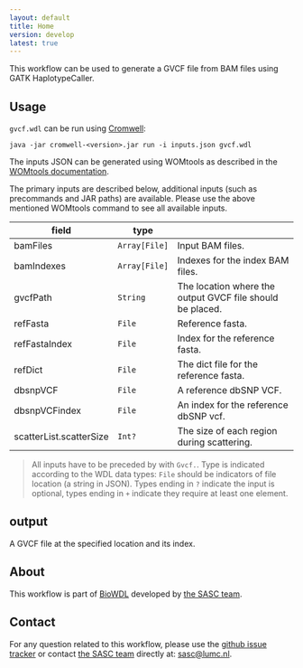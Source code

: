 ```yaml
---
layout: default
title: Home
version: develop
latest: true
---
```


This workflow can be used to generate a GVCF file from BAM files using
GATK HaplotypeCaller.

## Usage
`gvcf.wdl` can be run using
[Cromwell](http://cromwell.readthedocs.io/en/stable/):
```
java -jar cromwell-<version>.jar run -i inputs.json gvcf.wdl
```

The inputs JSON can be generated using WOMtools as described in the [WOMtools
documentation](http://cromwell.readthedocs.io/en/stable/WOMtool/).

The primary inputs are described below, additional inputs (such as precommands
and JAR paths) are available. Please use the above mentioned WOMtools command
to see all available inputs.

| field | type | |
|-|-|-|
| bamFiles | `Array[File]` | Input BAM files. |
| bamIndexes | `Array[File]` | Indexes for the index BAM files. |
| gvcfPath | `String` | The location where the output GVCF file should be placed. |
| refFasta | `File` | Reference fasta. |
| refFastaIndex | `File` | Index for the reference fasta. |
| refDict | `File` | The dict file for the reference fasta. |
| dbsnpVCF | `File` | A reference dbSNP VCF. |
| dbsnpVCFindex | `File` | An index for the reference dbSNP vcf. |
| scatterList.scatterSize | `Int?` | The size of each region during scattering. |

>All inputs have to be preceded by with `Gvcf.`.
Type is indicated according to the WDL data types: `File` should be indicators
of file location (a string in JSON). Types ending in `?` indicate the input is
optional, types ending in `+` indicate they require at least one element.

## output
A GVCF file at the specified location and its index.

## About
This workflow is part of [BioWDL](https://biowdl.github.io/)
developed by [the SASC team](http://sasc.lumc.nl/).

## Contact
<p>
  <!-- Obscure e-mail address for spammers -->
For any question related to this workflow, please use the
<a href='https://github.com/biowdl/bam-to-gvcf/issues'>github issue tracker</a>
or contact
 <a href='http://sasc.lumc.nl/'>the SASC team</a> directly at: <a href='&#109;&#97;&#105;&#108;&#116;&#111;&#58;&#115;&#97;&#115;&#99;&#64;&#108;&#117;&#109;&#99;&#46;&#110;&#108;'>
&#115;&#97;&#115;&#99;&#64;&#108;&#117;&#109;&#99;&#46;&#110;&#108;</a>.
</p>
